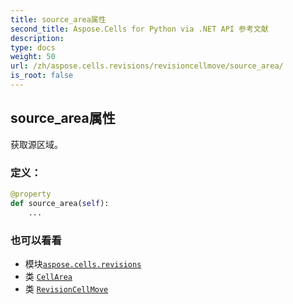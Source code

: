 ```yaml
---
title: source_area属性
second_title: Aspose.Cells for Python via .NET API 参考文献
description:
type: docs
weight: 50
url: /zh/aspose.cells.revisions/revisioncellmove/source_area/
is_root: false
---
```

## source_area属性

获取源区域。
### 定义：
```python
@property
def source_area(self):
    ...
```

### 也可以看看
* 模块[`aspose.cells.revisions`](../../)
* 类 [`CellArea`](/cells/python-net/zh/aspose.cells/cellarea)
* 类 [`RevisionCellMove`](/cells/python-net/zh/aspose.cells.revisions/revisioncellmove)

